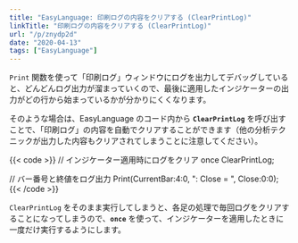 ```yaml
---
title: "EasyLanguage: 印刷ログの内容をクリアする (ClearPrintLog)"
linkTitle: "印刷ログの内容をクリアする (ClearPrintLog)"
url: "/p/znydp2d"
date: "2020-04-13"
tags: ["EasyLanguage"]
---
```


`Print` 関数を使って「印刷ログ」ウィンドウにログを出力してデバッグしていると、どんどんログ出力が溜まっていくので、最後に適用したインジケーターの出力がどの行から始まっているかが分かりにくくなります。

そのような場合は、EasyLanguage のコード内から __`ClearPrintLog`__ を呼び出すことで、「印刷ログ」の内容を自動でクリアすることができます（他の分析テクニックが出力した内容もクリアされてしまうことに注意してください）。

{{< code >}}
// インジケーター適用時にログをクリア
once ClearPrintLog;

// バー番号と終値をログ出力
Print(CurrentBar:4:0, ": Close = ", Close:0:0);
{{< /code >}}

`ClearPrintLog` をそのまま実行してしまうと、各足の処理で毎回ログをクリアすることになってしまうので、__`once`__ を使って、インジケーターを適用したときに一度だけ実行するようにします。


